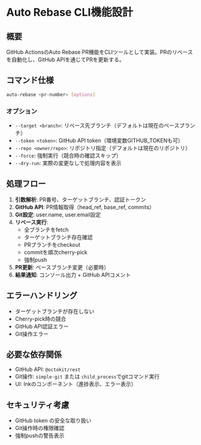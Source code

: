 # Auto Rebase CLI機能設計

## 概要

GitHub ActionsのAuto Rebase PR機能をCLIツールとして実装。PRのリベースを自動化し、GitHub APIを通じてPRを更新する。

## コマンド仕様

```bash
auto-rebase <pr-number> [options]
```

### オプション

- `--target <branch>`: リベース先ブランチ（デフォルトは現在のベースブランチ）
- `--token <token>`: GitHub API token（環境変数GITHUB_TOKENも可）
- `--repo <owner/repo>`: リポジトリ指定（デフォルトは現在のリポジトリ）
- `--force`: 強制実行（競合時の確認スキップ）
- `--dry-run`: 実際の変更なしで処理内容を表示

## 処理フロー

1. **引数解析**: PR番号、ターゲットブランチ、認証トークン
2. **GitHub API**: PR情報取得（head_ref, base_ref, commits）
3. **Git設定**: user.name, user.email設定
4. **リベース実行**:
   - 全ブランチをfetch
   - ターゲットブランチ存在確認
   - PRブランチをcheckout
   - commitを順次cherry-pick
   - 強制push
5. **PR更新**: ベースブランチ変更（必要時）
6. **結果通知**: コンソール出力 + GitHub APIコメント

## エラーハンドリング

- ターゲットブランチが存在しない
- Cherry-pick時の競合
- GitHub API認証エラー
- Git操作エラー

## 必要な依存関係

- GitHub API: `@octokit/rest`
- Git操作: `simple-git` または `child_process`でgitコマンド実行
- UI: Inkのコンポーネント（進捗表示、エラー表示）

## セキュリティ考慮

- GitHub token の安全な取り扱い
- Git操作時の権限確認
- 強制pushの警告表示
